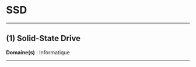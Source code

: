 # SSD

--------------------

## (1) Solid-State Drive

**Domaine(s)** : Informatique

--------------------